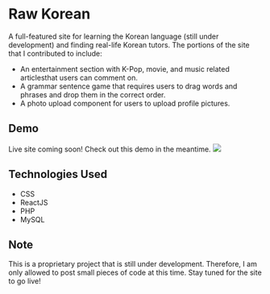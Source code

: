 # Raw Korean
A full-featured site for learning the Korean language (still under development) and finding real-life Korean tutors. The portions of the site that I contributed to include: 
* An entertainment section with K-Pop, movie, and music related articlesthat users can comment on. 
* A grammar sentence game that requires users to drag words and phrases and drop them in the correct order. 
* A photo upload component for users to upload profile pictures.

## Demo
Live site coming soon! Check out this demo in the meantime.
<kbd><img src="/demo/rawKoreanDemo.gif" /></kbd>

## Technologies Used
* CSS
* ReactJS
* PHP
* MySQL

## Note
This is a proprietary project that is still under development. Therefore, I am only allowed to post small pieces of code at this time. Stay tuned for the site to go live!
